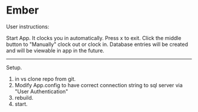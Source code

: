 # Ember
User instructions:

Start App.
It clocks you in automatically.
Press x to exit.
Click the middle button to "Manually" clock out or clock in.
Database entries will be created and will be viewable in app in the future.


------------

Setup.
1. in vs clone repo from git.
2. Modify App.config to have correct connection string to sql server via "User Authentication"
3. rebuild.
4. start.
